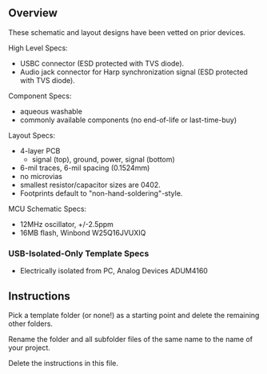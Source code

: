 ## Overview

These schematic and layout designs have been vetted on prior devices.

High Level Specs:
  * USBC connector (ESD protected with TVS diode).
  * Audio jack connector for Harp synchronization signal (ESD protected with TVS diode).

Component Specs:
  * aqueous washable
  * commonly available components (no end-of-life or last-time-buy)

Layout Specs:
  * 4-layer PCB
      * signal (top), ground, power, signal (bottom)
  * 6-mil traces, 6-mil spacing (0.1524mm)
  * no microvias
  * smallest resistor/capacitor sizes are 0402.
  * Footprints default to "non-hand-soldering"-style.

MCU Schematic Specs:
  * 12MHz oscillator, +/-2.5ppm
  * 16MB flash, Winbond W25Q16JVUXIQ

### USB-Isolated-Only Template Specs
  * Electrically isolated from PC, Analog Devices ADUM4160

## Instructions

Pick a template folder (or none!) as a starting point and delete the remaining other folders.


Rename the folder and all subfolder files of the same name to the name of your project.


Delete the instructions in this file.
